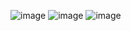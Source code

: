 ![image](https://github.com/user-attachments/assets/51ca4c91-ac4c-4ea6-81e1-646111510b21)
![image](https://github.com/user-attachments/assets/f03e1bc4-fc4e-47e7-80d3-75b89018044c)
![image](https://github.com/user-attachments/assets/8f609619-b6f9-47b8-aad9-8f6904558927)
